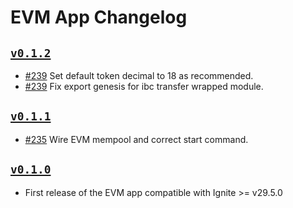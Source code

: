 # EVM App Changelog

## [`v0.1.2`](https://github.com/ignite/apps/releases/tag/evm/v0.1.2)

- [#239](https://github.com/ignite/apps/pull/239) Set default token decimal to 18 as recommended.
- [#239](https://github.com/ignite/apps/pull/239) Fix export genesis for ibc transfer wrapped module.

## [`v0.1.1`](https://github.com/ignite/apps/releases/tag/evm/v0.1.1)

- [#235](https://github.com/ignite/apps/pull/235) Wire EVM mempool and correct start command.

## [`v0.1.0`](https://github.com/ignite/apps/releases/tag/evm/v0.1.0)

- First release of the EVM app compatible with Ignite >= v29.5.0
